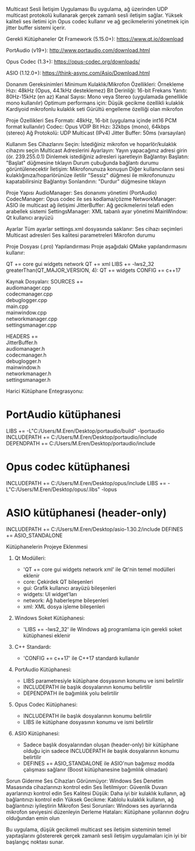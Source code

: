 Multicast Sesli İletişim Uygulaması
Bu uygulama, ağ üzerinden UDP multicast protokolü kullanarak gerçek zamanlı sesli iletişim sağlar.
Yüksek kaliteli ses iletimi için Opus codec kullanır ve ağ gecikmelerini yönetmek için jitter buffer sistemi içerir.

Gerekli Kütüphaneler
Qt Framework (5.15.0+): https://www.qt.io/download

PortAudio (v19+): http://www.portaudio.com/download.html

Opus Codec (1.3+): https://opus-codec.org/downloads/

ASIO (1.12.0+): https://think-async.com/Asio/Download.html

Donanım Gereksinimleri
Minimum Kulaklık/Mikrofon Özellikleri:
Örnekleme Hızı: 48kHz (Opus, 44.1kHz desteklemez)
Bit Derinliği: 16-bit
Frekans Yanıtı: 80Hz-15kHz (en az)
Kanal Sayısı: Mono veya Stereo (uygulamada genellikle mono kullanılır)
Optimum performans için:
Düşük gecikme özellikli kulaklık
Kardiyoid mikrofonlu kulaklık seti
Gürültü engelleme özelliği olan mikrofon

Proje Özellikleri
Ses Formatı: 48kHz, 16-bit (uygulama içinde int16 PCM format kullanılır)
Codec: Opus VOIP
Bit Hızı: 32kbps (mono), 64kbps (stereo)
Ağ Protokolü: UDP Multicast (IPv4)
Jitter Buffer: 50ms (varsayılan)

Kullanım
Ses Cihazlarını Seçin:
İstediğiniz mikrofon ve hoparlör/kulaklık cihazını seçin
Multicast Adreslerini Ayarlayın:
Yayın yapacağınız adresi girin (ör. 239.255.0.1)
Dinlemek istediğiniz adresleri işaretleyin
Bağlantıyı Başlatın:
"Başlat" düğmesine tıklayın
Durum çubuğunda bağlantı durumu görüntülenecektir
İletişim:
Mikrofonunuza konuşun
Diğer kullanıcıların sesi kulaklığınıza/hoparlörünüze iletilir
"Sessiz" düğmesi ile mikrofonunuzu kapatabilirsiniz
Bağlantıyı Sonlandırın:
"Durdur" düğmesine tıklayın

Proje Yapısı
AudioManager: Ses donanımı yönetimi (PortAudio)
CodecManager: Opus codec ile ses kodlama/çözme
NetworkManager: ASIO ile multicast ağ iletişimi
JitterBuffer: Ağ gecikmelerini telafi eden arabellek sistemi
SettingsManager: XML tabanlı ayar yönetimi
MainWindow: Qt kullanıcı arayüzü

Ayarlar
Tüm ayarlar settings.xml dosyasında saklanır:
Ses cihazı seçimleri
Multicast adresleri
Ses kalitesi parametreleri
Mikrofon durumu

Proje Dosyası (.pro) Yapılandırması
Proje aşağıdaki QMake yapılandırmasını kullanır:

QT += core gui widgets network
QT += xml
LIBS += -lws2_32
greaterThan(QT_MAJOR_VERSION, 4): QT += widgets
CONFIG += c++17

Kaynak Dosyaları:
SOURCES += \
    audiomanager.cpp \
    codecmanager.cpp \
    debuglogger.cpp \
    main.cpp \
    mainwindow.cpp \
    networkmanager.cpp \
    settingsmanager.cpp

HEADERS += \
    JitterBuffer.h \
    audiomanager.h \
    codecmanager.h \
    debuglogger.h \
    mainwindow.h \
    networkmanager.h \
    settingsmanager.h

Harici Kütüphane Entegrasyonu:
# PortAudio kütüphanesi
LIBS += -L"C:/Users/M.Eren/Desktop/portaudio/build" -lportaudio
INCLUDEPATH += C:/Users/M.Eren/Desktop/portaudio/include
DEPENDPATH += C:/Users/M.Eren/Desktop/portaudio/include

# Opus codec kütüphanesi
INCLUDEPATH += C:/Users/M.Eren/Desktop/opus/include
LIBS += -L"C:/Users/M.Eren/Desktop/opus/.libs" -lopus

# ASIO kütüphanesi (header-only)
INCLUDEPATH += C:/Users/M.Eren/Desktop/asio-1.30.2/include
DEFINES += ASIO_STANDALONE

Kütüphanelerin Projeye Eklenmesi
1. Qt Modülleri:
   - 'QT += core gui widgets network xml' ile Qt'nin temel modülleri eklenir
   - core: Çekirdek QT bileşenleri
   - gui: Grafik kullanıcı arayüzü bileşenleri 
   - widgets: UI widget'ları
   - network: Ağ haberleşme bileşenleri
   - xml: XML dosya işleme bileşenleri

2. Windows Soket Kütüphanesi:
   - 'LIBS += -lws2_32' ile Windows ağ programlama için gerekli soket kütüphanesi eklenir

3. C++ Standardı:
   - 'CONFIG += c++17' ile C++17 standardı kullanılır

4. PortAudio Kütüphanesi:
   - LIBS parametresiyle kütüphane dosyasının konumu ve ismi belirtilir
   - INCLUDEPATH ile başlık dosyalarının konumu belirtilir
   - DEPENDPATH ile bağımlılık yolu belirtilir

5. Opus Codec Kütüphanesi:
   - INCLUDEPATH ile başlık dosyalarının konumu belirtilir
   - LIBS ile kütüphane dosyasının konumu ve ismi belirtilir

6. ASIO Kütüphanesi:
   - Sadece başlık dosyalarından oluşan (header-only) bir kütüphane olduğu için
     sadece INCLUDEPATH ile başlık dosyalarının konumu belirtilir
   - DEFINES += ASIO_STANDALONE ile ASIO'nun bağımsız modda çalışması sağlanır
     (Boost kütüphanesine bağımlılık olmadan)

Sorun Giderme
Ses Cihazları Görünmüyor: Windows Ses Denetim Masasında cihazlarınızı kontrol edin
Ses İletilmiyor: Güvenlik Duvarı ayarlarınızı kontrol edin
Ses Kalitesi Düşük: Daha iyi bir kulaklık kullanın, ağ bağlantınızı kontrol edin
Yüksek Gecikme: Kablolu kulaklık kullanın, ağ bağlantınızı iyileştirin
Mikrofon Sesi Sorunları: Windows ses ayarlarında mikrofon seviyesini düzenleyin
Derleme Hataları: Kütüphane yollarının doğru olduğundan emin olun

Bu uygulama, düşük gecikmeli multicast ses iletişim sisteminin temel yapıtaşlarını göstererek gerçek zamanlı sesli iletişim uygulamaları için iyi bir başlangıç noktası sunar.
